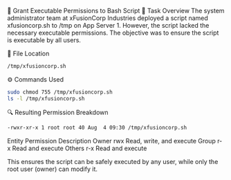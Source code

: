 🔐 Grant Executable Permissions to Bash Script
📝 Task Overview
The system administrator team at xFusionCorp Industries deployed a script named xfusioncorp.sh to /tmp on App Server 1. However, the script lacked the necessary executable permissions. The objective was to ensure the script is executable by all users.

📂 File Location
```bash
/tmp/xfusioncorp.sh
```
⚙️ Commands Used
```bash
sudo chmod 755 /tmp/xfusioncorp.sh
ls -l /tmp/xfusioncorp.sh
```
🔍 Resulting Permission Breakdown
```bash
-rwxr-xr-x 1 root root 40 Aug  4 09:30 /tmp/xfusioncorp.sh
```
Entity	Permission	Description
Owner	rwx	Read, write, and execute
Group	r-x	Read and execute
Others	r-x	Read and execute

This ensures the script can be safely executed by any user, while only the root user (owner) can modify it.
